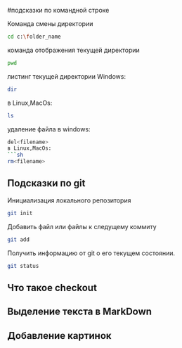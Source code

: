 #подсказки по командной строке

Команда смены директории
```sh
cd c:\folder_name
```
 
 команда отображения текущей директории
 ```sh
 pwd
 ```

 листинг текущей директории Windows:
 ```sh
 dir
 ```
  в Linux,MacOs:
 ```sh
 ls
 ```

 удаление файла в windows:
 ```sh
 del<filename>
 в Linux,MacOs:
 ```sh
 rm<filename>
 ```
 ## Подсказки по git
  Инициализация локального репозитория
  ```sh
  git init
  ```
Добавить файл или файлы к следущему коммиту
```sh
git add
```
Получить информацию от git о его текущем состоянии.
``` sh
git status
```
## Что такое checkout


## Выделение текста в MarkDown


## Добавление картинок